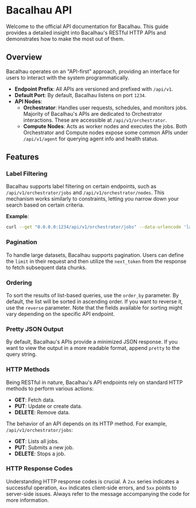 # Bacalhau API

Welcome to the official API documentation for Bacalhau. This guide provides a detailed insight into Bacalhau's RESTful HTTP APIs and demonstrates how to make the most out of them.

## Overview

Bacalhau operates on an "API-first" approach, providing an interface for users to interact with the system programmatically.

* **Endpoint Prefix**: All APIs are versioned and prefixed with `/api/v1`.
* **Default Port**: By default, Bacalhau listens on port `1234`.
* **API Nodes**:
  * **Orchestrator**: Handles user requests, schedules, and monitors jobs. Majority of Bacalhau's APIs are dedicated to Orchestrator interactions. These are accessible at `/api/v1/orchestrator`.
  * **Compute Nodes**: Acts as worker nodes and executes the jobs. Both Orchestrator and Compute nodes expose some common APIs under `/api/v1/agent` for querying agent info and health status.

## Features

### Label Filtering

Bacalhau supports label filtering on certain endpoints, such as `/api/v1/orchestrator/jobs` and `/api/v1/orchestrator/nodes`. This mechanism works similarly to constraints, letting you narrow down your search based on certain criteria.

**Example**:

```bash
curl --get "0.0.0.0:1234/api/v1/orchestrator/jobs" --data-urlencode 'labels=env in (prod,dev)'
```

### Pagination

To handle large datasets, Bacalhau supports pagination. Users can define the `limit` in their request and then utilize the `next_token` from the response to fetch subsequent data chunks.

### Ordering

To sort the results of list-based queries, use the `order_by` parameter. By default, the list will be sorted in ascending order. If you want to reverse it, use the `reverse` parameter. Note that the fields available for sorting might vary depending on the specific API endpoint.

### Pretty JSON Output

By default, Bacalhau's APIs provide a minimized JSON response. If you want to view the output in a more readable format, append `pretty` to the query string.

### HTTP Methods

Being RESTful in nature, Bacalhau's API endpoints rely on standard HTTP methods to perform various actions:

* **GET**: Fetch data.
* **PUT**: Update or create data.
* **DELETE**: Remove data.

The behavior of an API depends on its HTTP method. For example, `/api/v1/orchestrator/jobs`:

* **GET**: Lists all jobs.
* **PUT**: Submits a new job.
* **DELETE**: Stops a job.

### HTTP Response Codes

Understanding HTTP response codes is crucial. A `2xx` series indicates a successful operation, `4xx` indicates client-side errors, and `5xx` points to server-side issues. Always refer to the message accompanying the code for more information.
